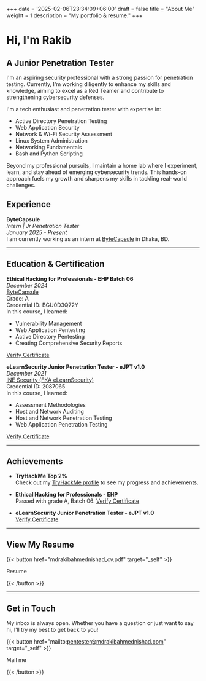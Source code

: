 +++
date = '2025-02-06T23:34:09+06:00'
draft = false
title = "About Me"
weight = 1
description = "My portfolio & resume."
+++

# Hi, I'm Rakib

## A Junior Penetration Tester

I'm an aspiring security professional with a strong passion for penetration testing. Currently, I'm working diligently to enhance my skills and knowledge, aiming to excel as a Red Teamer and contribute to strengthening cybersecurity defenses.

I'm a tech enthusiast and penetration tester with expertise in:

- Active Directory Penetration Testing
- Web Application Security
- Network & Wi-Fi Security Assessment
- Linux System Administration
- Networking Fundamentals
- Bash and Python Scripting

Beyond my professional pursuits, I maintain a home lab where I experiment, learn, and stay ahead of emerging cybersecurity trends. This hands-on approach fuels my growth and sharpens my skills in tackling real-world challenges.

## Experience

**ByteCapsule**  
_Intern | Jr Penetration Tester_  
_January 2025 - Present_  
I am currently working as an intern at [ByteCapsule](https://bytecapsuleit.com/) in Dhaka, BD.

---

## Education & Certification

**Ethical Hacking for Professionals - EHP Batch 06**  
_December 2024_  
[ByteCapsule](https://bytecapsuleit.com/)  
Grade: A  
Credential ID: BGU0D3Q72Y  
In this course, I learned:

- Vulnerability Management
- Web Application Pentesting
- Active Directory Pentesting
- Creating Comprehensive Security Reports

[Verify Certificate](https://bytecapsuleit.com/)

**eLearnSecurity Junior Penetration Tester - eJPT v1.0**  
_December 2021_  
[INE Security (FKA eLearnSecurity)](https://ine.com/)  
Credential ID: 2087065  
In this course, I learned:

- Assessment Methodologies
- Host and Network Auditing
- Host and Network Penetration Testing
- Web Application Penetration Testing

[Verify Certificate](https://verified.elearnsecurity.com/certificates/49ab4394-c64e-4463-af7a-f10f1f46651b)

---

## Achievements

- **TryHackMe Top 2%**  
  Check out my [TryHackMe profile](https://tryhackme.com/r/p/0x92bd) to see my progress and achievements.

- **Ethical Hacking for Professionals - EHP**  
  Passed with grade A, Batch 06. [Verify Certificate](https://bytecapsuleit.com/)

- **eLearnSecurity Junior Penetration Tester - eJPT v1.0**  
  [Verify Certificate](https://verified.elearnsecurity.com/certificates/49ab4394-c64e-4463-af7a-f10f1f46651b)

---

## View My Resume

{{< button href="mdrakibahmednishad_cv.pdf" target="_self" >}}

Resume

{{< /button >}}

---

## Get in Touch

My inbox is always open. Whether you have a question or just want to say hi, I’ll try my best to get back to you!

{{< button href="mailto:pentester@mdrakibahmednishad.com" target="_self" >}}

Mail me

{{< /button >}}

